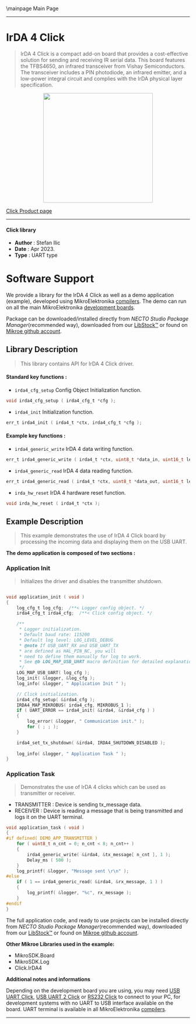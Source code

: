 \mainpage Main Page

---
# IrDA 4 Click

> IrDA 4 Click is a compact add-on board that provides a cost-effective solution for sending and receiving IR serial data. This board features the TFBS4650, an infrared transceiver from Vishay Semiconductors. The transceiver includes a PIN photodiode, an infrared emitter, and a low-power integral circuit and complies with the IrDA physical layer specification. 

<p align="center">
  <img src="https://download.mikroe.com/images/click_for_ide/irda4_click.png" height=300px>
</p>

[Click Product page](https://www.mikroe.com/irda-4-click)

---


#### Click library

- **Author**        : Stefan Ilic
- **Date**          : Apr 2023.
- **Type**          : UART type


# Software Support

We provide a library for the IrDA 4 Click
as well as a demo application (example), developed using MikroElektronika
[compilers](https://www.mikroe.com/necto-studio).
The demo can run on all the main MikroElektronika [development boards](https://www.mikroe.com/development-boards).

Package can be downloaded/installed directly from *NECTO Studio Package Manager*(recommended way), downloaded from our [LibStock&trade;](https://libstock.mikroe.com) or found on [Mikroe github account](https://github.com/MikroElektronika/mikrosdk_click_v2/tree/master/clicks).

## Library Description

> This library contains API for IrDA 4 Click driver.

#### Standard key functions :

- `irda4_cfg_setup` Config Object Initialization function.
```c
void irda4_cfg_setup ( irda4_cfg_t *cfg );
```

- `irda4_init` Initialization function.
```c
err_t irda4_init ( irda4_t *ctx, irda4_cfg_t *cfg );
```

#### Example key functions :

- `irda4_generic_write` IrDA 4 data writing function.
```c
err_t irda4_generic_write ( irda4_t *ctx, uint8_t *data_in, uint16_t len );
```

- `irda4_generic_read` IrDA 4 data reading function.
```c
err_t irda4_generic_read ( irda4_t *ctx, uint8_t *data_out, uint16_t len );
```

- `irda_hw_reset` IrDA 4 hardware reset function.
```c
void irda_hw_reset ( irda4_t *ctx );
```

## Example Description

> This example demonstrates the use of IrDA 4 Click board by processing
 the incoming data and displaying them on the USB UART.

**The demo application is composed of two sections :**

### Application Init

> Initializes the driver and disables the transmitter shutdown.

```c

void application_init ( void ) 
{
    log_cfg_t log_cfg;  /**< Logger config object. */
    irda4_cfg_t irda4_cfg;  /**< Click config object. */

    /** 
     * Logger initialization.
     * Default baud rate: 115200
     * Default log level: LOG_LEVEL_DEBUG
     * @note If USB_UART_RX and USB_UART_TX 
     * are defined as HAL_PIN_NC, you will 
     * need to define them manually for log to work. 
     * See @b LOG_MAP_USB_UART macro definition for detailed explanation.
     */
    LOG_MAP_USB_UART( log_cfg );
    log_init( &logger, &log_cfg );
    log_info( &logger, " Application Init " );

    // Click initialization.
    irda4_cfg_setup( &irda4_cfg );
    IRDA4_MAP_MIKROBUS( irda4_cfg, MIKROBUS_1 );
    if ( UART_ERROR == irda4_init( &irda4, &irda4_cfg ) ) 
    {
        log_error( &logger, " Communication init." );
        for ( ; ; );
    }

    irda4_set_tx_shutdown( &irda4, IRDA4_SHUTDOWN_DISABLED );
    
    log_info( &logger, " Application Task " );
}
```

### Application Task

> Demonstrates the use of IrDA 4 clicks which can be used as transmitter or receiver. 
  - TRANSMITTER : Device is sending tx_message data. 
  - RECEIVER    : Device is reading a message that is being transmitted and 
                  logs it on the UART terminal. 

```c
void application_task ( void ) 
{
#if defined( DEMO_APP_TRANSMITTER )
    for ( uint8_t n_cnt = 0; n_cnt < 8; n_cnt++ )
    {
        irda4_generic_write( &irda4, &tx_message[ n_cnt ], 1 );
        Delay_ms ( 500 );
    }
    log_printf( &logger, "Message sent \r\n" );
#else
    if ( 1 == irda4_generic_read( &irda4, &rx_message, 1 ) )
    {
        log_printf( &logger, "%c", rx_message );
    }
#endif
}
```


The full application code, and ready to use projects can be installed directly from *NECTO Studio Package Manager*(recommended way), downloaded from our [LibStock&trade;](https://libstock.mikroe.com) or found on [Mikroe github account](https://github.com/MikroElektronika/mikrosdk_click_v2/tree/master/clicks).

**Other Mikroe Libraries used in the example:**

- MikroSDK.Board
- MikroSDK.Log
- Click.IrDA4

**Additional notes and informations**

Depending on the development board you are using, you may need
[USB UART Click](https://www.mikroe.com/usb-uart-click),
[USB UART 2 Click](https://www.mikroe.com/usb-uart-2-click) or
[RS232 Click](https://www.mikroe.com/rs232-click) to connect to your PC, for
development systems with no UART to USB interface available on the board. UART
terminal is available in all MikroElektronika
[compilers](https://shop.mikroe.com/compilers).

---
